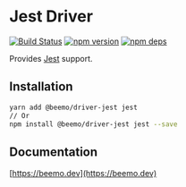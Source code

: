 # Jest Driver

[![Build Status](https://github.com/beemojs/beemo/workflows/Build/badge.svg)](https://github.com/beemojs/beemo/actions?query=branch%3Amaster)
[![npm version](https://badge.fury.io/js/%40beemo%2Fdriver-jest.svg)](https://www.npmjs.com/package/@beemo/driver-jest)
[![npm deps](https://david-dm.org/beemojs/beemo.svg?path=packages/driver-jest)](https://www.npmjs.com/package/@beemo/driver-jest)

Provides [Jest](https://github.com/facebook/jest) support.

## Installation

```bash
yarn add @beemo/driver-jest jest
// Or
npm install @beemo/driver-jest jest --save
```

## Documentation

[https://beemo.dev](https://beemo.dev)

